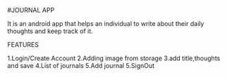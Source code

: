 #JOURNAL APP

It is an android app that helps an individual to write about their daily thoughts and keep track of it.


FEATURES

1.Login/Create Account
2.Adding image from storage
3.add title,thoughts and save
4.List of journals
5.Add journal
5.SignOut
